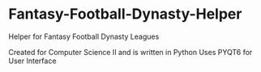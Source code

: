 # Fantasy-Football-Dynasty-Helper
Helper for Fantasy Football Dynasty Leagues

Created for Computer Science II and is written in Python
Uses PYQT6 for User Interface
